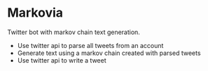 # Markovia

Twitter bot with markov chain text generation.

- Use twitter api to parse all tweets from an account
- Generate text using a markov chain created with parsed tweets
- Use twitter api to write a tweet
